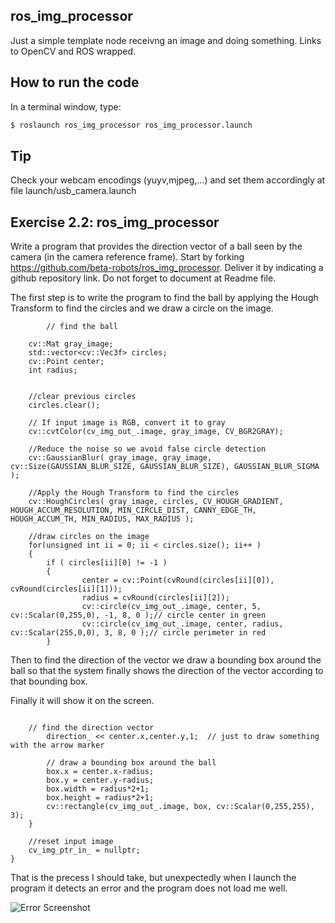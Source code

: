 ## ros_img_processor
Just a simple template node receivng an image and doing something. Links to OpenCV and ROS wrapped.

## How to run the code
In a terminal window, type:
```sh
$ roslaunch ros_img_processor ros_img_processor.launch
```

## Tip
Check your webcam encodings (yuyv,mjpeg,...) and set them accordingly at file launch/usb_camera.launch


## Exercise 2.2: ros_img_processor

Write a program that provides the direction vector of a ball seen by the camera (in the camera reference frame). Start by forking https://github.com/beta-robots/ros_img_processor. Deliver it by indicating a github repository link. Do not forget to document at Readme file.


The first step is to write the program to find the ball by applying the Hough Transform to find the circles and we draw a circle on the image.

````
		// find the ball

    cv::Mat gray_image;
    std::vector<cv::Vec3f> circles;
    cv::Point center;
    int radius;


    //clear previous circles
    circles.clear();

    // If input image is RGB, convert it to gray
    cv::cvtColor(cv_img_out_.image, gray_image, CV_BGR2GRAY);

    //Reduce the noise so we avoid false circle detection
    cv::GaussianBlur( gray_image, gray_image, cv::Size(GAUSSIAN_BLUR_SIZE, GAUSSIAN_BLUR_SIZE), GAUSSIAN_BLUR_SIGMA );

    //Apply the Hough Transform to find the circles
    cv::HoughCircles( gray_image, circles, CV_HOUGH_GRADIENT, HOUGH_ACCUM_RESOLUTION, MIN_CIRCLE_DIST, CANNY_EDGE_TH,   HOUGH_ACCUM_TH, MIN_RADIUS, MAX_RADIUS );

    //draw circles on the image
    for(unsigned int ii = 0; ii < circles.size(); ii++ )
    {
        if ( circles[ii][0] != -1 )
        {
                center = cv::Point(cvRound(circles[ii][0]), cvRound(circles[ii][1]));
                radius = cvRound(circles[ii][2]);
                cv::circle(cv_img_out_.image, center, 5, cv::Scalar(0,255,0), -1, 8, 0 );// circle center in green
                cv::circle(cv_img_out_.image, center, radius, cv::Scalar(255,0,0), 3, 8, 0 );// circle perimeter in red
        }
 ````
        
        
        
Then to find the direction of the vector we draw a bounding box around the ball so that the system finally shows the direction of the vector according to that bounding box.

Finally it will show it on the screen.

````

	// find the direction vector
		direction_ << center.x,center.y,1;  // just to draw something with the arrow marker

        // draw a bounding box around the ball
        box.x = center.x-radius;
        box.y = center.y-radius;
        box.width = radius*2+1;
        box.height = radius*2+1;
        cv::rectangle(cv_img_out_.image, box, cv::Scalar(0,255,255), 3);
    }

    //reset input image
    cv_img_ptr_in_ = nullptr;
}

````

That is the precess I should take, but unexpectedly when I launch the program it detects an error and the program does not load me well.

![Error Screenshot](https://github.com/adiaz92/ros_img_processor/tree/master/media/Error.png)
